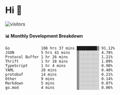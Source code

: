 # Hi 👋
 
![visitors](https://visitor-badge.glitch.me/badge?page_id=sorcererxw.sorcererx)

#### 📊 Monthly Development Breakdown

<!--START_SECTION:waka-->
```text
Go              108 hrs 37 mins █████████▒ 91.12%
JSON            5 hrs 41 mins   ▒░░░░░░░░░ 4.78%
Protocol Buffer 1 hr 26 mins    ▒░░░░░░░░░ 1.21%
Thrift          1 hr 18 mins    ▒░░░░░░░░░ 1.09%
TypeScript      1 hr 4 mins     ▒░░░░░░░░░ 0.90%
YAML            28 mins         ▒░░░░░░░░░ 0.40%
protobuf        14 mins         ▒░░░░░░░░░ 0.21%
Other           9 mins          ▒░░░░░░░░░ 0.14%
Markdown        5 mins          ▒░░░░░░░░░ 0.07%
go.mod          4 mins          ▒░░░░░░░░░ 0.06%
```
<!--END_SECTION:waka-->
